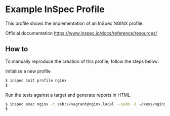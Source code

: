 Example InSpec Profile
======================

This profile shows the implementation of an InSpec NGINX profile.

Official documentation
https://www.inspec.io/docs/reference/resources/

How to
------

To manually reproduce the creation of this profile, follow the steps below:

Initialize a new profile

```bash
$ inspec init profile nginx
$
```

Run the tests against a target and generate reports in HTML

```bash
$ inspec exec nginx -t ssh://vagrant@nginx.local --sudo -i ~/keys/nginx/libvirt/private_key --reporter html:nginx.local.html
$
```
